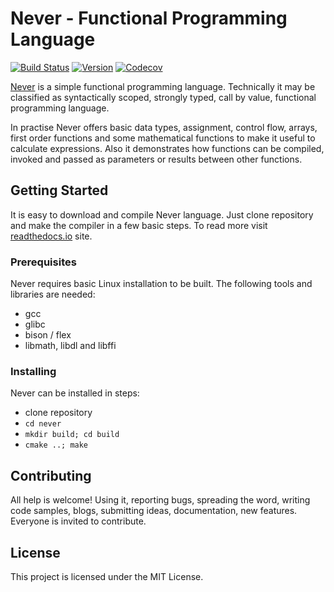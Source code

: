 # Never - Functional Programming Language
[![Build Status](https://travis-ci.org/never-lang/never.svg?branch=master)](https://travis-ci.org/never-lang/never)
[![Version](https://img.shields.io/github/release/never-lang/never.svg)](https://github.com/never-lang/never/releases)
[![Codecov](https://codecov.io/gh/never-lang/never/branch/master/graph/badge.svg)](https://codecov.io/gh/never-lang/never)

[Never](https://never-lang.readthedocs.io/en/latest/) is a simple functional 
programming language. Technically it may be classified as syntactically scoped,
strongly typed, call by value, functional programming language.

In practise Never offers basic data types, assignment, control flow, arrays,
first order functions and some mathematical functions to make it useful
to calculate expressions. Also it demonstrates how functions can be compiled,
invoked and passed as parameters or results between other functions.

## Getting Started
It is easy to download and compile Never language. Just clone repository
and make the compiler in a few basic steps. To read more visit
[readthedocs.io](https://never-lang.readthedocs.io/en/latest/) site.

### Prerequisites

Never requires basic Linux installation to be built. The following tools and
libraries are needed:
* gcc
* glibc
* bison / flex
* libmath, libdl and libffi

### Installing

Never can be installed in steps:
* clone repository
* ```cd never```
* ```mkdir build; cd build```
* ```cmake ..; make```

## Contributing
All help is welcome! Using it, reporting bugs, spreading the word, writing
code samples, blogs, submitting ideas, documentation, new features. Everyone
is invited to contribute.

## License
This project is licensed under the MIT License.

